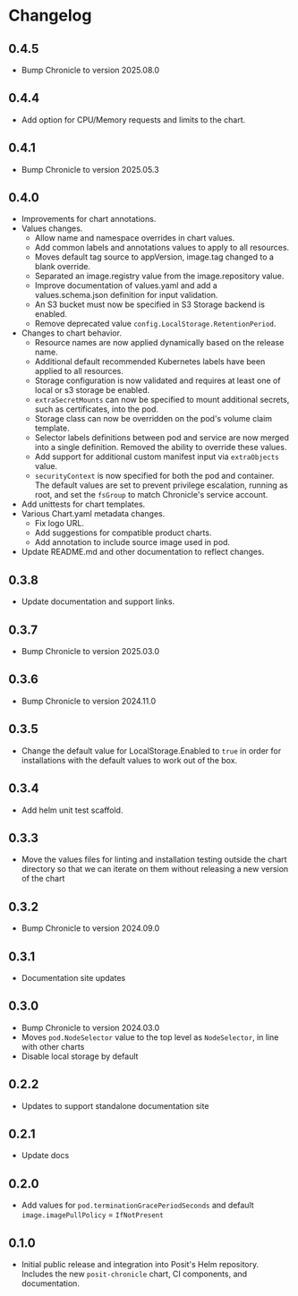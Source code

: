 # Changelog

## 0.4.5
- Bump Chronicle to version 2025.08.0

## 0.4.4
- Add option for CPU/Memory requests and limits to the chart.

## 0.4.1
- Bump Chronicle to version 2025.05.3

## 0.4.0

- Improvements for chart annotations.
- Values changes.
  - Allow name and namespace overrides in chart values.
  - Add common labels and annotations values to apply to all resources.
  - Moves default tag source to appVersion, image.tag changed to a blank override.
  - Separated an image.registry value from the image.repository value.
  - Improve documentation of values.yaml and add a values.schema.json definition for input validation.
  - An S3 bucket must now be specified in S3 Storage backend is enabled.
  - Remove deprecated value `config.LocalStorage.RetentionPeriod`.
- Changes to chart behavior.
  - Resource names are now applied dynamically based on the release name.
  - Additional default recommended Kubernetes labels have been applied to all resources.
  - Storage configuration is now validated and requires at least one of local or s3 storage be enabled.
  - `extraSecretMounts` can now be specified to mount additional secrets, such as certificates, into the pod.
  - Storage class can now be overridden on the pod's volume claim template.
  - Selector labels definitions between pod and service are now merged into a single definition. Removed the ability to override these values.
  - Add support for additional custom manifest input via `extraObjects` value.
  - `securityContext` is now specified for both the pod and container. The default values are set to prevent privilege escalation, running as root, and set the `fsGroup` to match Chronicle's service account.
- Add unittests for chart templates.
- Various Chart.yaml metadata changes.
  - Fix logo URL.
  - Add suggestions for compatible product charts.
  - Add annotation to include source image used in pod.
- Update README.md and other documentation to reflect changes.

## 0.3.8

- Update documentation and support links.

## 0.3.7

- Bump Chronicle to version 2025.03.0

## 0.3.6

- Bump Chronicle to version 2024.11.0

## 0.3.5

- Change the default value for LocalStorage.Enabled to `true` in order for installations with the default values to work out of the box.

## 0.3.4

- Add helm unit test scaffold.

## 0.3.3

- Move the values files for linting and installation testing outside the chart directory so that we can iterate on them without releasing a new version of the chart

## 0.3.2

- Bump Chronicle to version 2024.09.0

## 0.3.1

- Documentation site updates

## 0.3.0

- Bump Chronicle to version 2024.03.0
- Moves `pod.NodeSelector` value to the top level as `NodeSelector`, in line with other charts
- Disable local storage by default

## 0.2.2

- Updates to support standalone documentation site

## 0.2.1

- Update docs

## 0.2.0

- Add values for `pod.terminationGracePeriodSeconds` and default `image.imagePullPolicy` = `IfNotPresent`

## 0.1.0

- Initial public release and integration into Posit's Helm repository. Includes
  the new `posit-chronicle` chart, CI components, and documentation.
